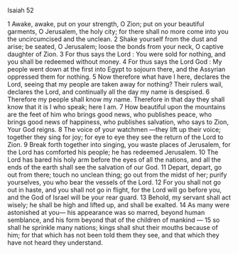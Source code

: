 Isaiah 52

1	Awake, awake, put on your strength, O Zion; put on your beautiful garments, O Jerusalem, the holy city; for there shall no more come into you the uncircumcised and the unclean.
2	Shake yourself from the dust and arise; be seated, O Jerusalem; loose the bonds from your neck, O captive daughter of Zion.
3	For thus says the Lord : You were sold for nothing, and you shall be redeemed without money.
4	For thus says the Lord God : My people went down at the first into Egypt to sojourn there, and the Assyrian oppressed them for nothing.
5	Now therefore what have I here, declares the Lord, seeing that my people are taken away for nothing? Their rulers wail, declares the Lord, and continually all the day my name is despised.
6	Therefore my people shall know my name. Therefore in that day they shall know that it is I who speak; here I am.
7	How beautiful upon the mountains are the feet of him who brings good news, who publishes peace, who brings good news of happiness, who publishes salvation, who says to Zion, Your God reigns.
8	The voice of your watchmen —they lift up their voice; together they sing for joy; for eye to eye they see the return of the Lord to Zion.
9	Break forth together into singing, you waste places of Jerusalem, for the Lord has comforted his people; he has redeemed Jerusalem.
10	The Lord has bared his holy arm before the eyes of all the nations, and all the ends of the earth shall see the salvation of our God.
11	Depart, depart, go out from there; touch no unclean thing; go out from the midst of her; purify yourselves, you who bear the vessels of the Lord.
12	For you shall not go out in haste, and you shall not go in flight, for the Lord will go before you, and the God of Israel will be your rear guard.
13	Behold, my servant shall act wisely; he shall be high and lifted up, and shall be exalted.
14	As many were astonished at you— his appearance was so marred, beyond human semblance, and his form beyond that of the children of mankind —
15	so shall he sprinkle many nations; kings shall shut their mouths because of him; for that which has not been told them they see, and that which they have not heard they understand.

